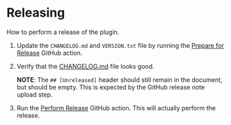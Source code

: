 # Releasing

How to perform a release of the plugin.

1. Update the `CHANGELOG.md` and `VERSION.txt` file by running the
   [Prepare for Release](https://github.com/JLLeitschuh/ktlint-gradle/actions/workflows/prepare-release.yaml)
   GitHub action.
2. Verify that the [CHANGELOG.md](https://github.com/JLLeitschuh/ktlint-gradle/blob/main/CHANGELOG.md) file looks good.

   **NOTE**: The `## [Unreleased]` header should still remain in the document, but should be empty.
   This is expected by the GitHub release note upload step.
3. Run the
   [Perform Release](https://github.com/JLLeitschuh/ktlint-gradle/actions/workflows/perform-release.yaml) GitHub action.
   This will actually perform the release.
